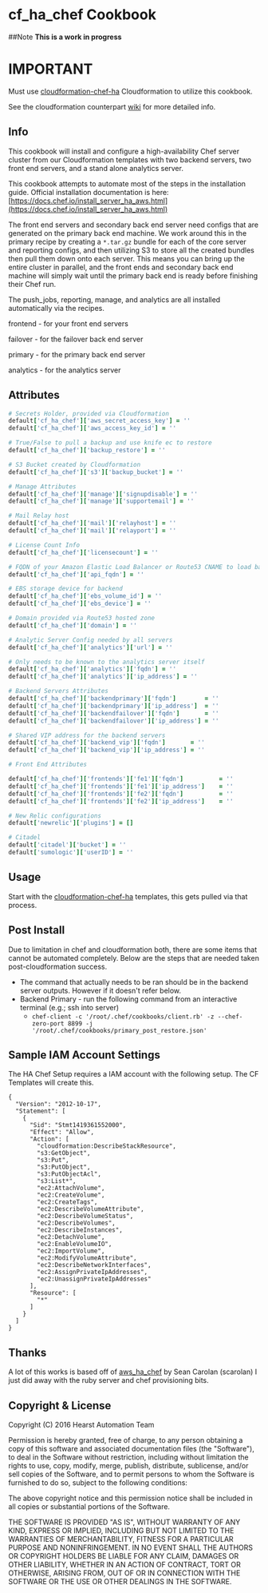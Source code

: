 # cf_ha_chef Cookbook
##Note **This is a work in progress**

# IMPORTANT
Must use [cloudformation-chef-ha](https://github.com/HearstAT/cloudformation-chef-ha) Cloudformation to utilize this cookbook.

See the cloudformation counterpart [wiki](https://github.com/HearstAT/cloudformation-chef-ha/wiki) for more detailed info.

## Info
This cookbook will install and configure a high-availability Chef server cluster from our Cloudformation templates with two backend servers, two front end servers, and a stand alone analytics server.

This cookbook attempts to automate most of the steps in the installation guide. Official installation documentation is here: [https://docs.chef.io/install_server_ha_aws.html](https://docs.chef.io/install_server_ha_aws.html)

The front end servers and secondary back end server need configs that are generated on the primary back end machine. We work around this in the primary recipe by creating a `*.tar.gz` bundle for each of the core server and reporting configs, and then utilizing S3 to store all the created bundles then pull them down onto each server. This means you can bring up the entire cluster in parallel, and the front ends and secondary back end machine will simply wait until the primary back end is ready before finishing their Chef run.

The push_jobs, reporting, manage, and analytics are all installed automatically via the recipes.

frontend - for your front end servers

failover - for the failover back end server

primary - for the primary back end server

analytics - for the analytics server

## Attributes
```ruby
# Secrets Holder, provided via Cloudformation
default['cf_ha_chef']['aws_secret_access_key'] = ''
default['cf_ha_chef']['aws_access_key_id'] = ''

# True/False to pull a backup and use knife ec to restore
default['cf_ha_chef']['backup_restore'] = ''

# S3 Bucket created by Cloudformation
default['cf_ha_chef']['s3']['backup_bucket'] = ''

# Manage Attributes
default['cf_ha_chef']['manage']['signupdisable'] = ''
default['cf_ha_chef']['manage']['supportemail'] = ''

# Mail Relay host
default['cf_ha_chef']['mail']['relayhost'] = ''
default['cf_ha_chef']['mail']['relayport'] = ''

# License Count Info
default['cf_ha_chef']['licensecount'] = ''

# FQDN of your Amazon Elastic Load Balancer or Route53 CNAME to load balancer DNS
default['cf_ha_chef']['api_fqdn'] = ''

# EBS storage device for backend
default['cf_ha_chef']['ebs_volume_id'] = ''
default['cf_ha_chef']['ebs_device'] = ''

# Domain provided via Route53 hosted zone
default['cf_ha_chef']['domain'] = ''

# Analytic Server Config needed by all servers
default['cf_ha_chef']['analytics']['url'] = ''

# Only needs to be known to the analytics server itself
default['cf_ha_chef']['analytics']['fqdn'] = ''
default['cf_ha_chef']['analytics']['ip_address'] = ''

# Backend Servers Attributes
default['cf_ha_chef']['backendprimary']['fqdn']        = ''
default['cf_ha_chef']['backendprimary']['ip_address']  = ''
default['cf_ha_chef']['backendfailover']['fqdn']       = ''
default['cf_ha_chef']['backendfailover']['ip_address'] = ''

# Shared VIP address for the backend servers
default['cf_ha_chef']['backend_vip']['fqdn']       = ''
default['cf_ha_chef']['backend_vip']['ip_address'] = ''

# Front End Attributes

default['cf_ha_chef']['frontends']['fe1']['fqdn']          = ''
default['cf_ha_chef']['frontends']['fe1']['ip_address']    = ''
default['cf_ha_chef']['frontends']['fe2']['fqdn']          = ''
default['cf_ha_chef']['frontends']['fe2']['ip_address']    = ''

# New Relic configurations
default['newrelic']['plugins'] = []

# Citadel
default['citadel']['bucket'] = ''
default['sumologic']['userID'] = ''
```

## Usage
Start with the [cloudformation-chef-ha](https://github.com/HearstAT/cloudformation-chef-ha) templates, this gets pulled via that process.

## Post Install
Due to limitation in chef and cloudformation both, there are some items that cannot be automated completely. Below are the steps that are needed taken post-cloudformation success.
- The command that actually needs to be ran should be in the backend server outputs. However if it doesn't refer below.
- Backend Primary - run the following command from an interactive terminal (e.g.; ssh into server)
  - `chef-client -c '/root/.chef/cookbooks/client.rb' -z --chef-zero-port 8899 -j '/root/.chef/cookbooks/primary_post_restore.json'`


## Sample IAM Account Settings
The HA Chef Setup requires a IAM account with the following setup. The CF Templates will create this.

```
{
  "Version": "2012-10-17",
  "Statement": [
    {
      "Sid": "Stmt1419361552000",
      "Effect": "Allow",
      "Action": [
        "cloudformation:DescribeStackResource",
        "s3:GetObject",
        "s3:Put",
        "s3:PutObject",
        "s3:PutObjectAcl",
        "s3:List*",
        "ec2:AttachVolume",
        "ec2:CreateVolume",
        "ec2:CreateTags",
        "ec2:DescribeVolumeAttribute",
        "ec2:DescribeVolumeStatus",
        "ec2:DescribeVolumes",
        "ec2:DescribeInstances",
        "ec2:DetachVolume",
        "ec2:EnableVolumeIO",
        "ec2:ImportVolume",
        "ec2:ModifyVolumeAttribute",
        "ec2:DescribeNetworkInterfaces",
        "ec2:AssignPrivateIpAddresses",
        "ec2:UnassignPrivateIpAddresses"
      ],
      "Resource": [
        "*"
      ]
    }
  ]
}
```
## Thanks
A lot of this works is based off of [aws_ha_chef](https://github.com/scarolan/aws_ha_chef) by Sean Carolan (scarolan) I just did away with the ruby server and chef provisioning bits.

## Copyright & License

Copyright (C) 2016 Hearst Automation Team

Permission is hereby granted, free of charge, to any person obtaining
a copy of this software and associated documentation files (the
"Software"), to deal in the Software without restriction, including
without limitation the rights to use, copy, modify, merge, publish,
distribute, sublicense, and/or sell copies of the Software, and to
permit persons to whom the Software is furnished to do so, subject to
the following conditions:

The above copyright notice and this permission notice shall be
included in all copies or substantial portions of the Software.

THE SOFTWARE IS PROVIDED "AS IS", WITHOUT WARRANTY OF ANY KIND,
EXPRESS OR IMPLIED, INCLUDING BUT NOT LIMITED TO THE WARRANTIES OF
MERCHANTABILITY, FITNESS FOR A PARTICULAR PURPOSE AND
NONINFRINGEMENT. IN NO EVENT SHALL THE AUTHORS OR COPYRIGHT HOLDERS BE
LIABLE FOR ANY CLAIM, DAMAGES OR OTHER LIABILITY, WHETHER IN AN ACTION
OF CONTRACT, TORT OR OTHERWISE, ARISING FROM, OUT OF OR IN CONNECTION
WITH THE SOFTWARE OR THE USE OR OTHER DEALINGS IN THE SOFTWARE.
